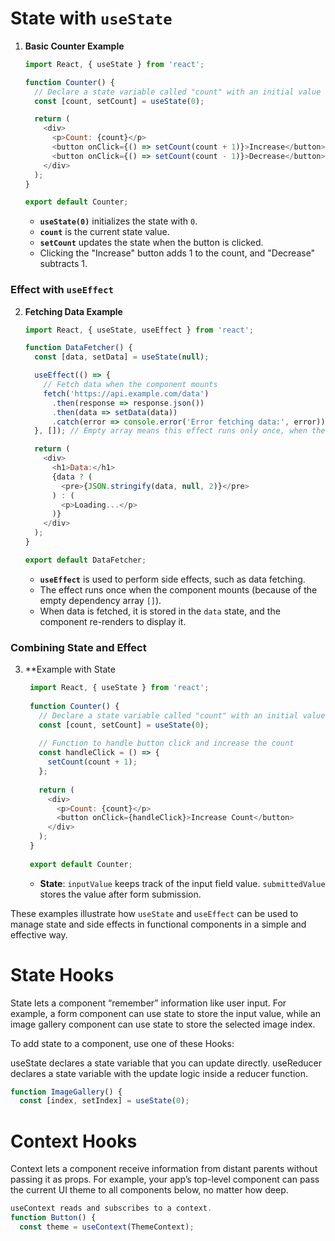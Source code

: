 # **State with `useState`**

1. **Basic Counter Example**

   ```javascript
   import React, { useState } from 'react';

   function Counter() {
     // Declare a state variable called "count" with an initial value of 0
     const [count, setCount] = useState(0);

     return (
       <div>
         <p>Count: {count}</p>
         <button onClick={() => setCount(count + 1)}>Increase</button>
         <button onClick={() => setCount(count - 1)}>Decrease</button>
       </div>
     );
   }

   export default Counter;
   ```

   - **`useState(0)`** initializes the state with `0`.
   - **`count`** is the current state value.
   - **`setCount`** updates the state when the button is clicked.
   - Clicking the "Increase" button adds 1 to the count, and "Decrease" subtracts 1.

### **Effect with `useEffect`**

2. **Fetching Data Example**

   ```javascript
   import React, { useState, useEffect } from 'react';

   function DataFetcher() {
     const [data, setData] = useState(null);

     useEffect(() => {
       // Fetch data when the component mounts
       fetch('https://api.example.com/data')
         .then(response => response.json())
         .then(data => setData(data))
         .catch(error => console.error('Error fetching data:', error));
     }, []); // Empty array means this effect runs only once, when the component mounts

     return (
       <div>
         <h1>Data:</h1>
         {data ? (
           <pre>{JSON.stringify(data, null, 2)}</pre>
         ) : (
           <p>Loading...</p>
         )}
       </div>
     );
   }

   export default DataFetcher;
   ```

   - **`useEffect`** is used to perform side effects, such as data fetching.
   - The effect runs once when the component mounts (because of the empty dependency array `[]`).
   - When data is fetched, it is stored in the `data` state, and the component re-renders to display it.

### **Combining State and Effect**

3. **Example with State

   ```javascript
    import React, { useState } from 'react';
    
    function Counter() {
      // Declare a state variable called "count" with an initial value of 0
      const [count, setCount] = useState(0);
    
      // Function to handle button click and increase the count
      const handleClick = () => {
        setCount(count + 1);
      };
    
      return (
        <div>
          <p>Count: {count}</p>
          <button onClick={handleClick}>Increase Count</button>
        </div>
      );
    }
    
    export default Counter;

   ```

   - **State**: `inputValue` keeps track of the input field value. `submittedValue` stores the value after form submission.

These examples illustrate how `useState` and `useEffect` can be used to manage state and side effects in functional components in a simple and effective way.

# State Hooks 
State lets a component “remember” information like user input. For example, a form component can use state to store the input value, while an image gallery component can use state to store the selected image index.

To add state to a component, use one of these Hooks:

useState declares a state variable that you can update directly.
useReducer declares a state variable with the update logic inside a reducer function.
  ```javascript
  function ImageGallery() {
    const [index, setIndex] = useState(0);
  ```

# Context Hooks 
Context lets a component receive information from distant parents without passing it as props. For example, your app’s top-level component can pass the current UI theme to all components below, no matter how deep.
  ```javascript
  useContext reads and subscribes to a context.
  function Button() {
    const theme = useContext(ThemeContext);
  ```
